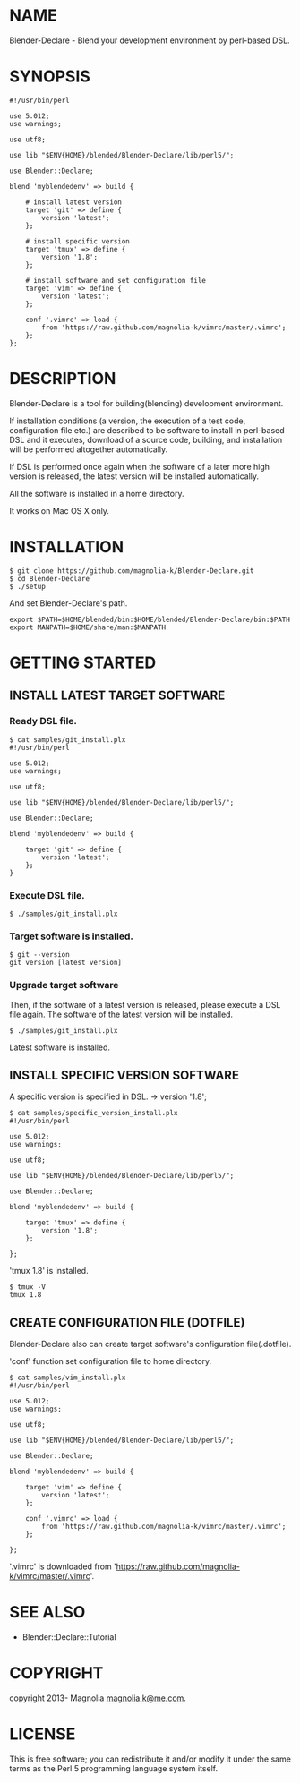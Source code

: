 # NAME

Blender-Declare - Blend your development environment by perl-based DSL.

# SYNOPSIS

    #!/usr/bin/perl

    use 5.012;
    use warnings;

    use utf8;

    use lib "$ENV{HOME}/blended/Blender-Declare/lib/perl5/";

    use Blender::Declare;

    blend 'myblendedenv' => build {

        # install latest version
        target 'git' => define {
            version 'latest';
        };

        # install specific version
        target 'tmux' => define {
            version '1.8';
        };

        # install software and set configuration file
        target 'vim' => define {
            version 'latest';
        };

        conf '.vimrc' => load {
            from 'https://raw.github.com/magnolia-k/vimrc/master/.vimrc';
        };
    };

# DESCRIPTION

Blender-Declare is a tool for building(blending) development environment. 

If installation conditions (a version, the execution of a test code, configuration file etc.) are described to be software to install in perl-based DSL and it executes, download of a source code, building, and installation will be performed altogether automatically. 

If DSL is performed once again when the software of a later more high version is released, the latest version will be installed automatically. 

All the software is installed in a home directory. 

It works on Mac OS X only.

# INSTALLATION

    $ git clone https://github.com/magnolia-k/Blender-Declare.git
    $ cd Blender-Declare
    $ ./setup

And set Blender-Declare's path.

    export $PATH=$HOME/blended/bin:$HOME/blended/Blender-Declare/bin:$PATH
    export MANPATH=$HOME/share/man:$MANPATH

# GETTING STARTED

## INSTALL LATEST TARGET SOFTWARE

### Ready DSL file.

    $ cat samples/git_install.plx
    #!/usr/bin/perl

    use 5.012;
    use warnings;

    use utf8;

    use lib "$ENV{HOME}/blended/Blender-Declare/lib/perl5/";

    use Blender::Declare;

    blend 'myblendedenv' => build {

        target 'git' => define {
            version 'latest';
        };
    }

### Execute DSL file.

    $ ./samples/git_install.plx

### Target software is installed.

    $ git --version
    git version [latest version]

### Upgrade target software

Then, if the software of a latest version is released, please execute a DSL file again. 
The software of the latest version will be installed.

    $ ./samples/git_install.plx

Latest software is installed.

## INSTALL SPECIFIC VERSION SOFTWARE

A specific version is specified in DSL. -> version '1.8';

    $ cat samples/specific_version_install.plx
    #!/usr/bin/perl
    
    use 5.012;
    use warnings;
    
    use utf8;
    
    use lib "$ENV{HOME}/blended/Blender-Declare/lib/perl5/";
    
    use Blender::Declare;
    
    blend 'myblendedenv' => build {
    
        target 'tmux' => define {
            version '1.8';
        };
    
    };

'tmux 1.8' is installed.

    $ tmux -V
    tmux 1.8

## CREATE CONFIGURATION FILE (DOTFILE)

Blender-Declare also can create target software's configuration file(.dotfile).

'conf' function set configuration file to home directory.

    $ cat samples/vim_install.plx
    #!/usr/bin/perl
    
    use 5.012;
    use warnings;
    
    use utf8;
    
    use lib "$ENV{HOME}/blended/Blender-Declare/lib/perl5/";
    
    use Blender::Declare;
    
    blend 'myblendedenv' => build {
    
        target 'vim' => define {
            version 'latest';
        };
    
        conf '.vimrc' => load {
            from 'https://raw.github.com/magnolia-k/vimrc/master/.vimrc';
        };
    
    };

'.vimrc' is downloaded from 'https://raw.github.com/magnolia-k/vimrc/master/.vimrc'.



# SEE ALSO

- Blender::Declare::Tutorial

# COPYRIGHT

copyright 2013- Magnolia <magnolia.k@me.com>.


# LICENSE

This is free software; you can redistribute it and/or modify it under
the same terms as the Perl 5 programming language system itself.
